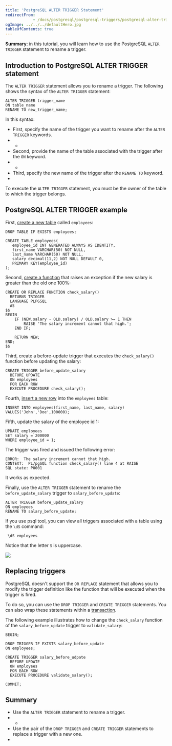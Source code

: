 ```yaml
---
title: 'PostgreSQL ALTER TRIGGER Statement'
redirectFrom: 
            - /docs/postgresql/postgresql-triggers/postgresql-alter-trigger/
ogImage: ../../../defaultHero.jpg
tableOfContents: true
---
```


**Summary**: in this tutorial, you will learn how to use the PostgreSQL `ALTER TRIGGER` statement to rename a trigger.



## Introduction to PostgreSQL ALTER TRIGGER statement



The `ALTER TRIGGER` statement allows you to rename a trigger. The following shows the syntax of the `ALTER TRIGGER` statement:



```
ALTER TRIGGER trigger_name
ON table_name
RENAME TO new_trigger_name;
```



In this syntax:



- First, specify the name of the trigger you want to rename after the `ALTER TRIGGER` keywords.
- -
- Second, provide the name of the table associated with the trigger after the `ON` keyword.
- -
- Third, specify the new name of the trigger after the `RENAME TO` keyword.
- 


To execute the `ALTER TRIGGER` statement, you must be the owner of the table to which the trigger belongs.



## PostgreSQL ALTER TRIGGER example



First, [create a new table](/docs/postgresql/postgresql-create-table) called `employees`:



```
DROP TABLE IF EXISTS employees;

CREATE TABLE employees(
   employee_id INT GENERATED ALWAYS AS IDENTITY,
   first_name VARCHAR(50) NOT NULL,
   last_name VARCHAR(50) NOT NULL,
   salary decimal(11,2) NOT NULL DEFAULT 0,
   PRIMARY KEY(employee_id)
);
```



Second, [create a function](https://www.postgresqltutorial.com/postgresql-plpgsql/postgresql-create-function/) that raises an exception if the new salary is greater than the old one 100%:



```
CREATE OR REPLACE FUNCTION check_salary()
  RETURNS TRIGGER
  LANGUAGE PLPGSQL
  AS
$$
BEGIN
	IF (NEW.salary - OLD.salary) / OLD.salary >= 1 THEN
		RAISE 'The salary increment cannot that high.';
	END IF;

	RETURN NEW;
END;
$$
```



Third, create a before-update trigger that executes the `check_salary()` function before updating the salary:



```
CREATE TRIGGER before_update_salary
  BEFORE UPDATE
  ON employees
  FOR EACH ROW
  EXECUTE PROCEDURE check_salary();
```



Fourth, [insert a new row](/docs/postgresql/postgresql-insert) into the `employees` table:



```
INSERT INTO employees(first_name, last_name, salary)
VALUES('John','Doe',100000);
```



Fifth, update the salary of the employee id 1:



```
UPDATE employees
SET salary = 200000
WHERE employee_id = 1;
```



The trigger was fired and issued the following error:



```
ERROR:  The salary increment cannot that high.
CONTEXT:  PL/pgSQL function check_salary() line 4 at RAISE
SQL state: P0001
```



It works as expected.



Finally, use the `ALTER TRIGGER` statement to rename the `before_update_salary` trigger to `salary_before_update`:



```
ALTER TRIGGER before_update_salary
ON employees
RENAME TO salary_before_update;
```



If you use psql tool, you can view all triggers associated with a table using the `\dS` command:



```
 \dS employees
```



Notice that the letter `S` is uppercase.



![](https://www.postgresqltutorial.com/wp-content/uploads/2020/08/PostgreSQL-ALTER-TRIGGER-example.png)



## Replacing triggers



PostgreSQL doesn't support the `OR REPLACE` statement that allows you to modify the trigger definition like the function that will be executed when the trigger is fired.



To do so, you can use the `DROP TRIGGER` and `CREATE TRIGGER` statements. You can also wrap these statements within a [transaction](/docs/postgresql/postgresql-transaction).



The following example illustrates how to change the `check_salary` function of the `salary_before_update` trigger to `validate_salary`:



```
BEGIN;

DROP TRIGGER IF EXISTS salary_before_update
ON employees;

CREATE TRIGGER salary_before_udpate
  BEFORE UPDATE
  ON employees
  FOR EACH ROW
  EXECUTE PROCEDURE validate_salary();

COMMIT;
```



## Summary



- Use the `ALTER TRIGGER` statement to rename a trigger.
- -
- Use the pair of the `DROP TRIGGER` and `CREATE TRIGGER` statements to replace a trigger with a new one.
- 
